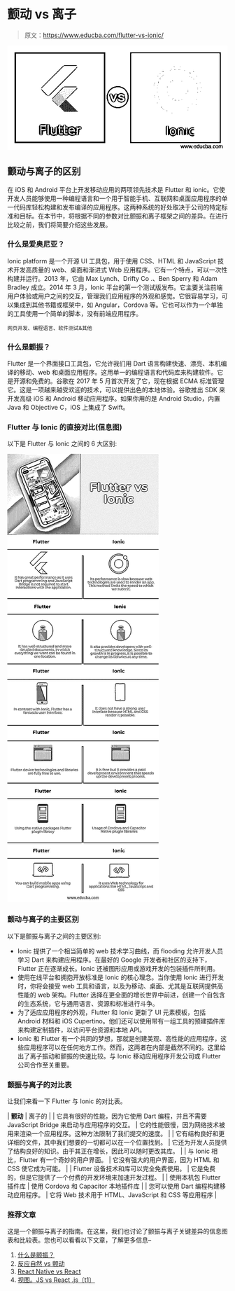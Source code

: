 # 颤动 vs 离子

> 原文：<https://www.educba.com/flutter-vs-ionic/>

![Flutter vs Ionic](img/73bebde72dfe5df428ff04c0d13040ea.png)



## 颤动与离子的区别

在 iOS 和 Android 平台上开发移动应用的两项领先技术是 Flutter 和 ionic。它使开发人员能够使用一种编程语言和一个用于智能手机、互联网和桌面应用程序的单一代码库轻松构建和发布编译的应用程序。这两种系统的好处取决于公司的特定标准和目标。在本节中，将根据不同的参数对比颤振和离子框架之间的差异。在进行比较之前，我们将简要介绍这些发展。

### 什么是爱奥尼亚？

Ionic platform 是一个开源 UI 工具包，用于使用 CSS、HTML 和 JavaScript 技术开发高质量的 web、桌面和渐进式 Web 应用程序。它有一个特点，可以一次性构建并运行。2013 年，它由 Max Lynch、Drifty Co .、Ben Sperry 和 Adam Bradley 成立。2014 年 3 月，Ionic 平台的第一个测试版发布。它主要关注前端用户体验或用户之间的交互，管理我们应用程序的外观和感觉。它很容易学习，可以集成到其他书籍或框架中，如 Angular，Cordova 等。它也可以作为一个单独的工具使用一个简单的脚本，没有前端应用程序。

<small>网页开发、编程语言、软件测试&其他</small>

### 什么是颤振？

Flutter 是一个界面接口工具包，它允许我们用 Dart 语言构建快速、漂亮、本机编译的移动、web 和桌面应用程序。这用单一的编程语言和代码库来构建软件。它是开源和免费的。谷歌在 2017 年 5 月首次开发了它，现在根据 ECMA 标准管理它。这是一项越来越受欢迎的技术，可以提供出色的本地体验。谷歌推出 SDK 来开发高级 iOS 和 Android 移动应用程序。如果你用的是 Android Studio，内置 Java 和 Objective C，iOS 上集成了 Swift。

### Flutter 与 Ionic 的直接对比(信息图)

以下是 Flutter 与 Ionic 之间的 6 大区别:

![Flutter-vs-Ionic-info](img/05f95a59efc373eb23633bd57afd00fa.png)



### 颤动与离子的主要区别

以下是颤振与离子之间的主要区别:

*   Ionic 提供了一个相当简单的 web 技术学习曲线，而 flooding 允许开发人员学习 Dart 来构建应用程序。在最好的 Google 开发者和社区的支持下，Flutter 正在逐渐成长。Ionic 还被图形应用或游戏开发的包装插件所利用。
*   使用在线平台和拥抱开放标准是 Ionic 的核心理念。当你使用 Ionic 进行开发时，你将会接受 web 工具和语言，以及为移动、桌面、尤其是互联网提供高性能的 web 架构。Flutter 选择在更全面的增长世界中前进，创建一个自包含的生态系统，它与通用语言、资源和标准进行斗争。
*   为了适应应用程序的外观，Flutter 和 Ionic 更新了 UI 元素模板，包括 Android 材料和 iOS Cupertino。他们还可以使用带有一组工具的预建插件库来构建定制插件，以访问平台资源和本地 API。
*   Ionic 和 Flutter 有一个共同的梦想，那就是创建美观、高性能的应用程序，这些应用程序可以在任何地方工作。然而，这两者在内部是截然不同的。这里给出了离子振动和颤振的快速比较。与 Ionic 移动应用程序开发公司或 Flutter 公司合作至关重要。

### 颤振与离子的对比表

让我们来看一下 Flutter 与 Ionic 的对比表。

| **颤动** | 离子的 |
| 它具有很好的性能，因为它使用 Dart 编程，并且不需要 JavaScript Bridge 来启动与应用程序的交互。 | 它的性能很慢，因为网络技术被用来渲染一个应用程序。这种方法限制了我们提交的速度。 |
| 它有结构良好和更详细的文件，其中我们想要的一切都可以在一个位置找到。 | 它还为开发人员提供了结构良好的知识。由于其正在增长，因此可以随时更改其库。 |
| 与 Ionic 相比，Flutter 有一个奇妙的用户界面。 | 它没有强大的用户界面，因为 HTML 和 CSS 使它成为可能。 |
| Flutter 设备技术和库可以完全免费使用。 | 它是免费的，但是它提供了一个付费的开发环境来加速开发过程。 |
| 使用本机包 Flutter 插件库 | 使用 Cordova 和 Capacitor 本地插件库 |
| 您可以使用 Dart 编程构建移动应用程序。 | 它将 Web 技术用于 HTML、JavaScript 和 CSS 等应用程序 |

### 推荐文章

这是一个颤振与离子的指南。在这里，我们也讨论了颤振与离子关键差异的信息图表和比较表。您也可以看看以下文章，了解更多信息–

1.  [什么是颤振？](https://www.educba.com/what-is-flutter/)
2.  [反应自然 vs 颤动](https://www.educba.com/react-native-vs-flutter/)
3.  [React Native vs React](https://www.educba.com/react-native-vs-react/)
4.  [视图。JS vs React .js〔t1〕](https://www.educba.com/vue-js-vs-react-js/)





